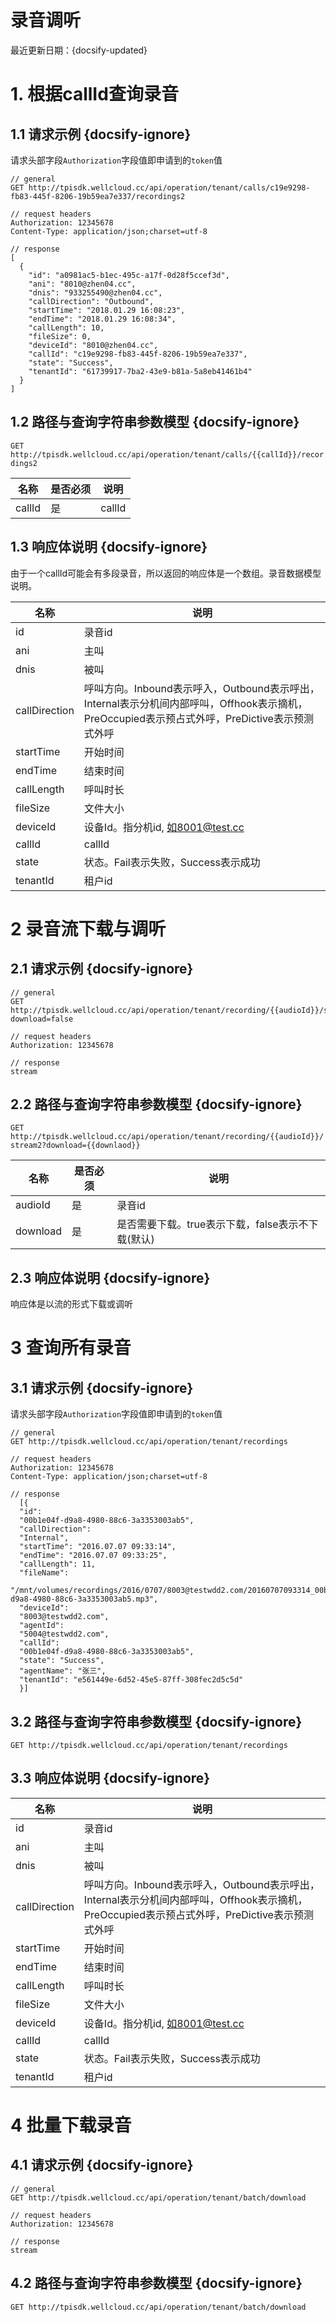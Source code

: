 ﻿# 录音调听

最近更新日期：{docsify-updated}

# 1. 根据callId查询录音

## 1.1 请求示例 {docsify-ignore}

请求头部字段`Authorization`字段值即申请到的`token`值

```
// general
GET http://tpisdk.wellcloud.cc/api/operation/tenant/calls/c19e9298-fb83-445f-8206-19b59ea7e337/recordings2

// request headers
Authorization: 12345678
Content-Type: application/json;charset=utf-8

// response
[
  {
    "id": "a0981ac5-b1ec-495c-a17f-0d28f5ccef3d",
    "ani": "8010@zhen04.cc",
    "dnis": "933255490@zhen04.cc",
    "callDirection": "Outbound",
    "startTime": "2018.01.29 16:08:23",
    "endTime": "2018.01.29 16:08:34",
    "callLength": 10,
    "fileSize": 0,
    "deviceId": "8010@zhen04.cc",
    "callId": "c19e9298-fb83-445f-8206-19b59ea7e337",
    "state": "Success",
    "tenantId": "61739917-7ba2-43e9-b81a-5a8eb41461b4"
  }
]
```
## 1.2 路径与查询字符串参数模型 {docsify-ignore}

`GET http://tpisdk.wellcloud.cc/api/operation/tenant/calls/{{callId}}/recordings2`

名称 | 是否必须 | 说明
---|---|---
callId | 是 | callId

## 1.3 响应体说明 {docsify-ignore}

由于一个callId可能会有多段录音，所以返回的响应体是一个数组。录音数据模型说明。

名称 | 说明
---|---
id | 录音id
ani | 主叫
dnis | 被叫
callDirection | 呼叫方向。Inbound表示呼入，Outbound表示呼出，Internal表示分机间内部呼叫，Offhook表示摘机，PreOccupied表示预占式外呼，PreDictive表示预测式外呼
startTime | 开始时间
endTime | 结束时间
callLength | 呼叫时长
fileSize | 文件大小
deviceId | 设备Id。指分机id, 如8001@test.cc
callId | callId
state | 状态。Fail表示失败，Success表示成功
tenantId | 租户id

# 2 录音流下载与调听

## 2.1 请求示例 {docsify-ignore}

```
// general
GET http://tpisdk.wellcloud.cc/api/operation/tenant/recording/{{audioId}}/stream2?download=false

// request headers
Authorization: 12345678

// response
stream
```

## 2.2 路径与查询字符串参数模型 {docsify-ignore}

`GET http://tpisdk.wellcloud.cc/api/operation/tenant/recording/{{audioId}}/stream2?download={{downlaod}}`

名称 | 是否必须 | 说明
---|---|---
audioId | 是 | 录音id
download | 是 | 是否需要下载。true表示下载，false表示不下载(默认)


## 2.3 响应体说明 {docsify-ignore}

响应体是以流的形式下载或调听

# 3 查询所有录音

## 3.1 请求示例 {docsify-ignore}

请求头部字段`Authorization`字段值即申请到的`token`值

```
// general
GET http://tpisdk.wellcloud.cc/api/operation/tenant/recordings

// request headers
Authorization: 12345678
Content-Type: application/json;charset=utf-8

// response
  [{
  "id":
  "00b1e04f-d9a8-4980-88c6-3a3353003ab5",
  "callDirection":
  "Internal",
  "startTime": "2016.07.07 09:33:14",
  "endTime": "2016.07.07 09:33:25",
  "callLength": 11,
  "fileName":
  "/mnt/volumes/recordings/2016/0707/8003@testwdd2.com/20160707093314_00b1e04f-d9a8-4980-88c6-3a3353003ab5.mp3",
  "deviceId":
  "8003@testwdd2.com",
  "agentId":
  "5004@testwdd2.com",
  "callId":
  "00b1e04f-d9a8-4980-88c6-3a3353003ab5",
  "state": "Success",
  "agentName": "张三",
  "tenantId": "e561449e-6d52-45e5-87ff-308fec2d5c5d"
  }]
```

## 3.2 路径与查询字符串参数模型 {docsify-ignore}

`GET http://tpisdk.wellcloud.cc/api/operation/tenant/recordings`

## 3.3 响应体说明 {docsify-ignore}

名称 | 说明
---|---
id | 录音id
ani | 主叫
dnis | 被叫
callDirection | 呼叫方向。Inbound表示呼入，Outbound表示呼出，Internal表示分机间内部呼叫，Offhook表示摘机，PreOccupied表示预占式外呼，PreDictive表示预测式外呼
startTime | 开始时间
endTime | 结束时间
callLength | 呼叫时长
fileSize | 文件大小
deviceId | 设备Id。指分机id, 如8001@test.cc
callId | callId
state | 状态。Fail表示失败，Success表示成功
tenantId | 租户id

# 4 批量下载录音

## 4.1 请求示例 {docsify-ignore}

```
// general
GET http://tpisdk.wellcloud.cc/api/operation/tenant/batch/download

// request headers
Authorization: 12345678

// response
stream
```

## 4.2 路径与查询字符串参数模型 {docsify-ignore}

`GET http://tpisdk.wellcloud.cc/api/operation/tenant/batch/download`












